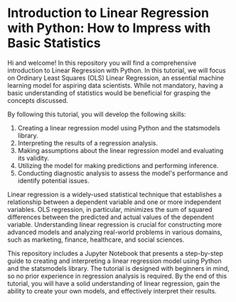 # Introduction to Linear Regression with Python: How to Impress with Basic Statistics

Hi and welcome! In this repository you will find a comprehensive introduction to Linear Regression with Python. In this tutorial, we will focus on Ordinary Least Squares (OLS) Linear Regression, an essential machine learning model for aspiring data scientists. While not mandatory, having a basic understanding of statistics would be beneficial for grasping the concepts discussed.

By following this tutorial, you will develop the following skills:

1. Creating a linear regression model using Python and the statsmodels library.
2. Interpreting the results of a regression analysis.
3. Making assumptions about the linear regression model and evaluating its validity.
4. Utilizing the model for making predictions and performing inference.
5. Conducting diagnostic analysis to assess the model's performance and identify potential issues.

Linear regression is a widely-used statistical technique that establishes a relationship between a dependent variable and one or more independent variables. OLS regression, in particular, minimizes the sum of squared differences between the predicted and actual values of the dependent variable. Understanding linear regression is crucial for constructing more advanced models and analyzing real-world problems in various domains, such as marketing, finance, healthcare, and social sciences.

This repository includes a Jupyter Notebook that presents a step-by-step guide to creating and interpreting a linear regression model using Python and the statsmodels library. The tutorial is designed with beginners in mind, so no prior experience in regression analysis is required. By the end of this tutorial, you will have a solid understanding of linear regression, gain the ability to create your own models, and effectively interpret their results.